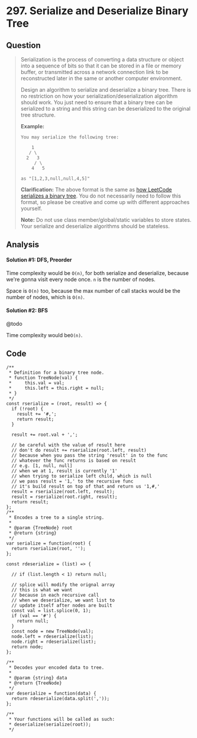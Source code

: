 # 297. Serialize and Deserialize Binary Tree

## Question

> Serialization is the process of converting a data structure or object into a sequence of bits so that it can be stored in a file or memory buffer, or transmitted across a network connection link to be reconstructed later in the same or another computer environment.
>
> Design an algorithm to serialize and deserialize a binary tree. There is no restriction on how your serialization/deserialization algorithm should work. You just need to ensure that a binary tree can be serialized to a string and this string can be deserialized to the original tree structure.
>
> **Example:** 
>
> ```text
> You may serialize the following tree:
>
>     1
>    / \
>   2   3
>      / \
>     4   5
>
> as "[1,2,3,null,null,4,5]"
> ```
>
> **Clarification:** The above format is the same as [how LeetCode serializes a binary tree](https://leetcode.com/faq/#binary-tree). You do not necessarily need to follow this format, so please be creative and come up with different approaches yourself.
>
> **Note:** Do not use class member/global/static variables to store states. Your serialize and deserialize algorithms should be stateless.

## Analysis

#### Solution \#1: DFS, Preorder

Time complexity would be `O(n)`, for both serialize and deserialize, because we're gonna visit every node once. `n` is the number of nodes.

Space is `O(n)` too, because the max number of call stacks would be the number of nodes, which is `O(n)`.

#### Solution \#2: BFS

@todo

Time complexity would be`O(n)`.

## Code

```text
/**
 * Definition for a binary tree node.
 * function TreeNode(val) {
 *     this.val = val;
 *     this.left = this.right = null;
 * }
 */
const rserialize = (root, result) => {
  if (!root) {
    result += '#,';
    return result;
  }
  
  result += root.val + ',';
  
  // be careful with the value of result here
  // don't do result += rserialize(root.left, result)
  // because when you pass the string 'result' in to the func
  // whatever the func returns is based on result
  // e.g. [1, null, null]
  // when we at 1, result is currently '1'
  // when trying to serialize left child, which is null
  // we pass result = '1,' to the recursive func
  // it's build result on top of that and return us '1,#,'
  result = rserialize(root.left, result);
  result = rserialize(root.right, result);
  return result;
};
/**
 * Encodes a tree to a single string.
 *
 * @param {TreeNode} root
 * @return {string}
 */
var serialize = function(root) {
  return rserialize(root, '');
};

const rdeserialize = (list) => {
  
  // if (list.length < 1) return null;
  
  // splice will modify the orignal array
  // this is what we want
  // because in each recursive call
  // when we deserialize, we want list to
  // update itself after nodes are built
  const val = list.splice(0, 1);
  if (val == '#') {
    return null;
  }
  const node = new TreeNode(val);
  node.left = rdeserialize(list);
  node.right = rdeserialize(list);
  return node;
};

/**
 * Decodes your encoded data to tree.
 *
 * @param {string} data
 * @return {TreeNode}
 */
var deserialize = function(data) {
  return rdeserialize(data.split(','));
};

/**
 * Your functions will be called as such:
 * deserialize(serialize(root));
 */
```

